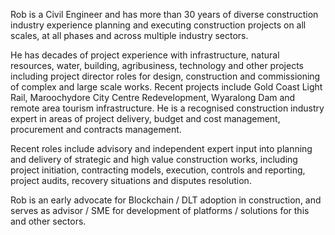 Rob is a Civil Engineer and has more than 30 years of diverse construction industry experience planning and executing construction projects on all scales, at all phases and across multiple industry sectors.

He has decades of project experience with infrastructure, natural resources, water, building, agribusiness, technology and other projects including project director roles for design, construction and commissioning of complex and large scale works. Recent projects include Gold Coast Light Rail, Maroochydore City Centre Redevelopment, Wyaralong Dam and remote area tourism infrastructure. He is a recognised construction industry expert in areas of project delivery, budget and cost management, procurement and contracts management.

Recent roles include advisory and independent expert input into planning and delivery of strategic and high value construction works, including project initiation, contracting models, execution, controls and reporting, project audits, recovery situations and disputes resolution.

Rob is an early advocate for Blockchain / DLT adoption in construction, and serves as advisor / SME for development of platforms / solutions for this and other sectors.
